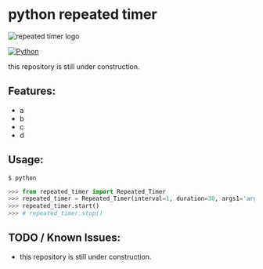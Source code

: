 # python repeated timer

![repeated timer logo](https://user-images.githubusercontent.com/41291493/122342770-f1d50d80-cf7f-11eb-87ec-844bcc1343d5.png)

[![Python](https://img.shields.io/pypi/pyversions/tensorflow.svg?style=plastic)](https://badge.fury.io/py/tensorflow)

this repository is still under construction.

## Features:
* a
* b
* c
* d

## Usage:

```shell
$ python
```

``` python
>>> from repeated_timer import Repeated_Timer
>>> repeated_timer = Repeated_Timer(interval=1, duration=30, args1='args1', args2='args2')
>>> repeated_timer.start()
>>> # repeated_timer.stop()
```

## TODO / Known Issues:
* this repository is still under construction.
